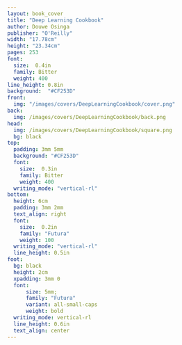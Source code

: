 ```yaml
---
layout: book_cover
title: "Deep Learning Cookbook"
author: Douwe Osinga
publisher: "O'Reilly"
width: "17.78cm"
height: "23.34cm"
pages: 253
font:
  size:  0.4in
  family: Bitter
  weight: 400
line_height: 0.8in
background:  "#CF253D"
front:
  img: "/images/covers/DeepLearningCookbook/cover.png"
back:
  img: /images/covers/DeepLearningCookbook/back.png
head:
  img: /images/covers/DeepLearningCookbook/square.png
  bg: black
top:
  padding: 3mm 5mm
  background: "#CF253D"
  font:
    size:  0.3in
    family: Bitter
    weight: 400
  writing_mode: "vertical-rl"
bottom:
  height: 6cm
  padding: 3mm 2mm
  text_align: right
  font:
    size:  0.2in
    family: "Futura"
    weight: 100
  writing_mode: "vertical-rl"
  line_height: 0.5in
foot:
  bg: black
  height: 2cm
  xpadding: 3mm 0
  font:
      size: 5mm;
      family: "Futura"
      variant: all-small-caps
      weight: bold
  writing_mode: vertical-rl
  line_height: 0.6in
  text_align: center
---
```

